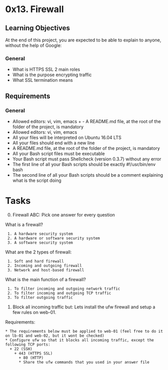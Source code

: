 # **0x13. Firewall**

## **Learning Objectives**
At the end of this project, you are expected to be able to explain to anyone, without the help of Google:

### **General**
+ What is HTTPS SSL 2 main roles
+ What is the purpose encrypting traffic
+ What SSL termination means

## **Requirements**

### **General**
+ Allowed editors: vi, vim, emacs                                                                                       + - A README.md file, at the root of the folder of the project, is mandatory
+ Allowed editors: vi, vim, emacs
+ All your files will be interpreted on Ubuntu 16.04 LTS
+ All your files should end with a new line
+ A README.md file, at the root of the folder of the project, is mandatory
+ All your Bash script files must be executable
+ Your Bash script must pass Shellcheck (version 0.3.7) without any error
+ The first line of all your Bash scripts should be exactly #!/usr/bin/env bash
+ The second line of all your Bash scripts should be a comment explaining what is the script doing

# **Tasks**

0.  Firewall ABC: Pick one answer for every question

What is a firewall?

     1. A hardware security system
     2. A hardware or software security system
     3. A software security system

What are the 2 types of firewall:

     1. Soft and hard firewall
     2. Incoming and outgoing firewall
     3. Network and host-based firewall

What is the main function of a firewall?

     1. To filter incoming and outgoing network traffic
     2. To filter incoming and outgoing TCP traffic
     3. To filter outgoing traffic

1. Block all incoming traffic but: Lets install the ufw firewall and setup a few rules on web-01.

Requirements:

	* The requirements below must be applied to web-01 (feel free to do it on lb-01 and web-02, but it wont be checked)
	* Configure ufw so that it blocks all incoming traffic, except the following TCP ports:
	  + 22 (SSH)
	    + 443 (HTTPS SSL)
	      + 80 (HTTP)
	      * Share the ufw commands that you used in your answer file
